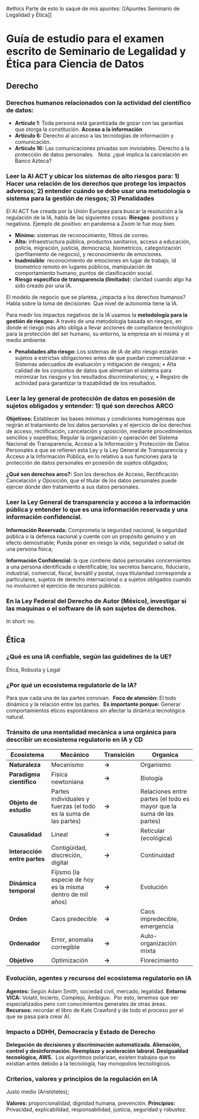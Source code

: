 #ethics
Parte de esto lo saqué de mis apuntes: [[Apuntes Seminario de Legalidad y Ética]]
# **Guía de estudio para el examen escrito de Seminario de Legalidad y Ética para Ciencia de Datos** 
## **Derecho** 
### **Derechos humanos relacionados con la actividad del científico de datos:** 
- **Artículo 1**: Toda persona está garantizada de gozar con las garantías que otorga la constitución. **Acceso a la información**
- **Artículo 6:** Derecho al acceso a las tecnologías de información y comunicación. 
- **Artículo 16:** Las comunicaciones privadas son inviolables. Derecho a la protección de datos personales. 
 Nota: ¿qué implica la cancelación en Banco Azteca?
### **Leer la AI ACT y ubicar los sistemas de alto riesgos para: 1) Hacer una relación de los derechos que protege los impactos adversos; 2) entender cuándo se debe usar una metodología o sistema para la gestión de riesgos; 3) Penalidades** 
El AI ACT fue creada por la Unión Europea para buscar la resolución a la regulación de la IA, habla de las siguientes cosas:
**Riesgos**: positivos y negativos. Ejemplo de positivo: en pandemia a Zoom le fue muy bien. 
- **Mínimo:** sistemas de reconocimiento, filtros de correo. 
- **Alto:** infraestructura pública, productos sanitarios, acceso a educación, policía, migración, justicia, democracia, biometricos, categorización (perfilamiento de negocio), y reconocimiento de emociones.
- **Inadmisible**: reconocimiento de emociones en lugar de trabajo, id biometrico remoto en lugares públicos, manipulación de comportamiento humano, puntos de clasificación social.
- **Riesgo específico de transparencia (limitado):** claridad cuando algo ha sido creado por una IA.

El modelo de negocio que se plantea, ¿impacta a los derechos humanos?
Habla sobre la toma de decisiones 
Que nivel de autonomía tiene la IA. 

Para medir los impactos negativos de la IA usamos la **metodología para la gestión de riesgos:** A través de una metodología basada en riesgos, en donde el riesgo más alto obliga a llevar acciones de compliance tecnológico para la protección del ser humano, su entorno, la empresa en sí misma y el medio ambiente.
- **Penalidades alto riesgo:** Los sistemas de lA de alto riesgo estarán sujetos a estrictas obligaciones antes de que puedan comercializarse: • Sistemas adecuados de evaluación y mitigación de riesgos; • Alta calidad de los conjuntos de datos que alimentan el sistema para minimizar los riesgos y los resultados discriminatorios; y, • Registro de actividad para garantizar la trazabilidad de los resultados.
### **Leer la ley general de protección de datos en posesión de sujetos obligados y entender: 1) qué son derechos ARCO** 
**Objetivos:** Establecer las bases mínimas y condiciones homogéneas que regirán el tratamiento de los datos personales y el ejercicio de los derechos de acceso, rectificación, cancelación y oposición, mediante procedimientos sencillos y expeditos; Regular la organización y operación del Sistema Nacional de Transparencia, Acceso a la Información y Protección de Datos Personales a que se refieren esta Ley y la Ley General de Transparencia y Acceso a la Información Pública, en lo relativo a sus funciones para la protección de datos personales en posesión de sujetos obligados;

**¿Qué son derechos arco?:** Son los derechos de Acceso, Rectificación Cancelación y Oposición, que el titular de los datos personales puede ejercer donde den tratamiento a sus datos personales.
### **Leer la Ley General de transparencia y acceso a la información pública y entender lo que es una información reservada y una información confidencial.** 
**Información Reservada:** Comprometa la seguridad nacional, la seguridad pública o la defensa nacional y cuente con un propósito genuino y un efecto demostrable; Pueda poner en riesgo la vida, seguridad o salud de una persona física;
  
**Información Confidencial:** la que contiene datos personales concernientes a una persona identificada o identificable; los secretos bancario, fiduciario, industrial, comercial, fiscal, bursátil y postal, cuya titularidad corresponda a particulares, sujetos de derecho internacional o a sujetos obligados cuando no involucren el ejercicio de recursos públicos.
### **En la Ley Federal del Derecho de Autor (México), investigar si las maquinas o el software de IA son sujetos de derechos.** 
In short: no.
## **Ética**

### **¿Qué es una IA confiable, según las guidelines de la UE?**
Ética, Robusta y Legal 
### **¿Por qué un ecosistema regulatorio de la IA?** 
Para que cada una de las partes convivan. 
**Foco de atención:** El todo dinámico y la relación entre las partes. 
**Es importante porque:** Generar comportamientos éticos espontáneos sin afectar la dinámica tecnológica natural.
### **Tránsito de una mentalidad mecánica a una orgánica para describir un ecosistema regulatorio en IA y CD**

| **Ecosistema**               | **Mecánico**                                                     | **Transición** | **Organica**                                                         |
| ---------------------------- | ---------------------------------------------------------------- | -------------- | -------------------------------------------------------------------- |
| **Naturaleza**               | Mecanismo                                                        | **->**         | Organismo                                                            |
| **Paradigma científico**     | Física newtoniana                                                | **->**         | Biología                                                             |
| **Objeto de estudio**        | Partes individuales y fuerzas (el todo es la suma de las partes) | **->**         | Relaciones entre partes (el todo es mayor que la suma de las partes) |
| **Causalidad**               | Lineal                                                           | **->**         | Reticular (ecológica)                                                |
| **Interacción entre partes** | Contigüidad, discreción, digital                                 | **->**         | Continuidad                                                          |
| **Dinámica temporal**        | Fijismo (la especie de hoy es la misma dentro de mil años)       | **->**         | Evolución                                                            |
| **Orden**                    | Caos predecible                                                  | **->**         | Caos impredecible, emergencia                                        |
| **Ordenador**                | Error, anomalia corregible                                       | **->**         | Auto-organización mixta                                              |
| **Objetivo**                 | Optimización                                                     | **->**         | Florecimiento                                                        |
### **Evolución, agentes y recursos del ecosistema regulatorio en IA**
  
**Agentes:** Según Adam Smith, sociedad civil, mercado, legalidad.
**Entorno VICA:** Volatil, Incierto, Complejo, Ambiguo. 
Por esto, tenemos que ser especializados pero con conocimientos generales de otras áreas.
**Recursos:** recordar el libro de Kate Crawford y de todo el proceso por el que se pasa para crear AI. 
### **Impacto a DDHH, Democracia y Estado de Derecho** 
**Delegación de decisiones y discriminación automatizada. Alienación, control y desinformación. Reemplazo y aceleración laboral. Desigualdad tecnológica, AWS.** 
Los algoritmos polarizan, existen trabajos que no existían antes debido a la tecnología, hay monopolios tecnológicos.
### **Criterios, valores y principios de la regulación en IA** 
Justo medio (Aristóteles);

**Valores:** proporcionalidad, dignidad humana, prevención.
**Principios:** Privacidad, explicabilidad, responsabilidad, justicia, seguridad y robustez.